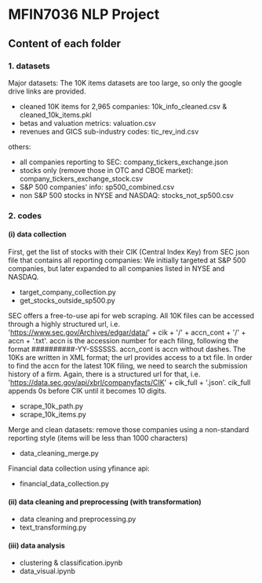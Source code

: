 # MFIN7036 NLP Project

## Content of each folder
### 1. datasets
Major datasets:
The 10K items datasets are too large, so only the google drive links are provided.
- cleaned 10K items for 2,965 companies: 10k_info_cleaned.csv & cleaned_10k_items.pkl
- betas and valuation metrics: valuation.csv
- revenues and GICS sub-industry codes: tic_rev_ind.csv

others:
- all companies reporting to SEC: company_tickers_exchange.json
- stocks only (remove those in OTC and CBOE market): company_tickers_exchange_stock.csv
- S&P 500 companies' info: sp500_combined.csv
- non S&P 500 stocks in NYSE and NASDAQ: stocks_not_sp500.csv

### 2. codes
#### (i) data collection
First, get the list of stocks with their CIK (Central Index Key) from SEC json file that contains all reporting companies:
We initially targeted at S&P 500 companies, but later expanded to all companies listed in NYSE and NASDAQ.
- target_company_collection.py
- get_stocks_outside_sp500.py

SEC offers a free-to-use api for web scraping. All 10K files can be accessed through a highly structured url, i.e. 'https://www.sec.gov/Archives/edgar/data/' + cik + '/' + accn_cont + '/' + accn + '.txt'. accn is the accession number for each filing, following the format ##########-YY-SSSSSS. accn_cont is accn without dashes. The 10Ks are written in XML format; the url provides access to a txt file.
In order to find the accn for the latest 10K filing, we need to search the submission history of a firm. Again, there is a structured url for that, i.e. 'https://data.sec.gov/api/xbrl/companyfacts/CIK' + cik_full + '.json'. cik_full appends 0s before CIK until it becomes 10 digits.
- scrape_10k_path.py
- scrape_10k_items.py

Merge and clean datasets: remove those companies using a non-standard reporting style (items will be less than 1000 characters)
- data_cleaning_merge.py

Financial data collection using yfinance api:
- financial_data_collection.py

#### (ii) data cleaning and preprocessing (with transformation)
- data cleaning and preprocessing.py
- text_transforming.py

#### (iii) data analysis
- clustering & classification.ipynb
- data_visual.ipynb
